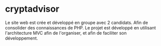 # cryptadvisor
Le site web est crée et développé en groupe avec 2 candidats. Afin de consolider des connaissances de PHP.
Le projet est développé en utilisant l'architecture MVC afin de l'organiser, et afin de faciliter son développement.
